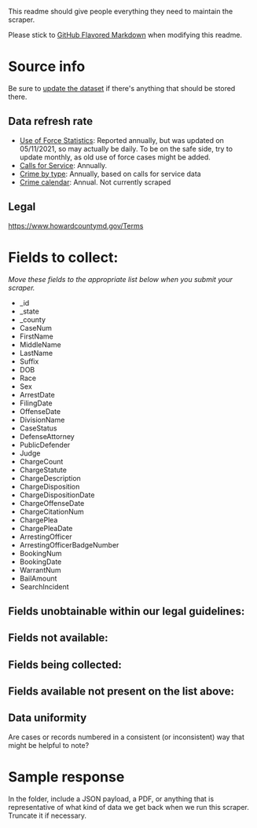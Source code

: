 This readme should give people everything they need to maintain the scraper.

Please stick to [GitHub Flavored Markdown](https://guides.github.com/features/mastering-markdown/) when modifying this readme.  

# Source info
Be sure to [update the dataset](https://www.dolthub.com/repositories/pdap/datasets) if there's anything that should be stored there.

## Data refresh rate
* [Use of Force Statistics](https://opendata.howardcountymd.gov/Public-Safety/Howard-County-Police-Department-Use-Of-Force-Stati/aas5-u28t): Reported annually, but was updated on 05/11/2021, so may actually be daily. To be on the safe side, try to update monthly, as old use of force cases might be added.
* [Calls for Service](https://opendata.howardcountymd.gov/Public-Safety/Howard-County-Police-Department-Call-For-Service-2/qccx-65fg): Annually.
* [Crime by type](https://opendata.howardcountymd.gov/Public-Safety/Crimes-by-Type/hrwk-c83k): Annually, based on calls for service data
* [Crime calendar](https://opendata.howardcountymd.gov/Public-Safety/Crime-Calendar/rara-in74): Annual. Not currently scraped

## Legal
https://www.howardcountymd.gov/Terms

# Fields to collect:
_Move these fields to the appropriate list below when you submit your scraper._

* _id
* _state
* _county
* CaseNum
* FirstName
* MiddleName
* LastName
* Suffix
* DOB
* Race
* Sex
* ArrestDate
* FilingDate
* OffenseDate
* DivisionName
* CaseStatus
* DefenseAttorney
* PublicDefender
* Judge
* ChargeCount
* ChargeStatute
* ChargeDescription
* ChargeDisposition
* ChargeDispositionDate
* ChargeOffenseDate
* ChargeCitationNum
* ChargePlea
* ChargePleaDate
* ArrestingOfficer
* ArrestingOfficerBadgeNumber
* BookingNum
* BookingDate
* WarrantNum
* BailAmount
* SearchIncident

## Fields unobtainable within our legal guidelines:

## Fields not available:

## Fields being collected:

## Fields available not present on the list above:

## Data uniformity
Are cases or records numbered in a consistent (or inconsistent) way that might be helpful to note?

# Sample response
In the folder, include a JSON payload, a PDF, or anything that is representative of what kind of data we get back when we run this scraper. Truncate it if necessary.
